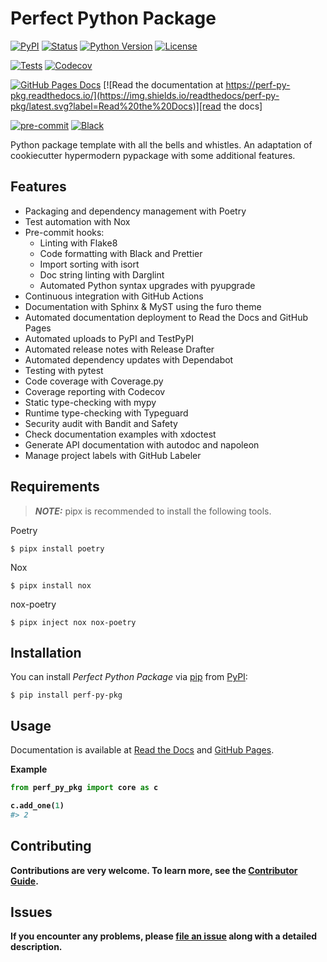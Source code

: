 # Perfect Python Package

[![PyPI](https://img.shields.io/pypi/v/perf-py-pkg.svg)][pypi_]
[![Status](https://img.shields.io/pypi/status/perf-py-pkg.svg)][status]
[![Python Version](https://img.shields.io/pypi/pyversions/perf-py-pkg)][python version]
[![License](https://img.shields.io/pypi/l/perf-py-pkg)][license]

[![Tests](https://github.com/kulsuri/perf-py-pkg/workflows/Tests/badge.svg)][tests]
[![Codecov](https://codecov.io/gh/kulsuri/perf-py-pkg/branch/main/graph/badge.svg)][codecov]

[![GitHub Pages Docs](https://github.com/kulsuri/perf-py-pkg/actions/workflows/documentation.yml/badge.svg)][GitHub Pages Docs]
[![Read the documentation at https://perf-py-pkg.readthedocs.io/](https://img.shields.io/readthedocs/perf-py-pkg/latest.svg?label=Read%20the%20Docs)][read the docs]

[![pre-commit](https://img.shields.io/badge/pre--commit-enabled-brightgreen?logo=pre-commit&logoColor=white)][pre-commit]
[![Black](https://img.shields.io/badge/code%20style-black-000000.svg)][black]

[pypi_]: https://pypi.org/project/perf-py-pkg/
[status]: https://pypi.org/project/perf-py-pkg/
[python version]: https://pypi.org/project/perf-py-pkg
[GitHub Pages Docs]: https://github.com/kulsuri/perf-py-pkg/actions/workflows/documentation.yml/badge.svg
[read the docs]: https://perf-py-pkg.readthedocs.io/
[tests]: https://github.com/kulsuri/perf-py-pkg/actions?workflow=Tests
[codecov]: https://app.codecov.io/gh/kulsuri/perf-py-pkg
[pre-commit]: https://github.com/pre-commit/pre-commit
[black]: https://github.com/psf/black

Python package template with all the bells and whistles. An adaptation of cookiecutter hypermodern pypackage with some additional features.

## Features

- Packaging and dependency management with Poetry
- Test automation with Nox
- Pre-commit hooks:
  - Linting with Flake8
  - Code formatting with Black and Prettier
  - Import sorting with isort
  - Doc string linting with Darglint
  - Automated Python syntax upgrades with pyupgrade
- Continuous integration with GitHub Actions
- Documentation with Sphinx & MyST using the furo theme
- Automated documentation deployment to Read the Docs and GitHub Pages
- Automated uploads to PyPI and TestPyPI
- Automated release notes with Release Drafter
- Automated dependency updates with Dependabot
- Testing with pytest
- Code coverage with Coverage.py
- Coverage reporting with Codecov
- Static type-checking with mypy
- Runtime type-checking with Typeguard
- Security audit with Bandit and Safety
- Check documentation examples with xdoctest
- Generate API documentation with autodoc and napoleon
- Manage project labels with GitHub Labeler

## Requirements

> **_NOTE:_** pipx is recommended to install the following tools.

Poetry

```console
$ pipx install poetry
```

Nox

```console
$ pipx install nox
```

nox-poetry

```console
$ pipx inject nox nox-poetry
```

## Installation

You can install _Perfect Python Package_ via [pip] from [PyPI]:

```console
$ pip install perf-py-pkg
```

## Usage

Documentation is available at [Read the Docs] and [GitHub Pages].

<b>Example

```python
from perf_py_pkg import core as c

c.add_one(1)
#> 2
```

## Contributing

Contributions are very welcome.
To learn more, see the [Contributor Guide].

## Issues

If you encounter any problems,
please [file an issue] along with a detailed description.

[file an issue]: https://github.com/kulsuri/perf-py-pkg/issues
[pip]: https://pip.pypa.io/
[PyPi]: https://pypi.org/project/perf-py-pkg/
[GitHub Pages]: https://kulsuri.github.io/perf-py-pkg/

<!-- github-only -->

[license]: https://github.com/kulsuri/perf-py-pkg/blob/main/LICENSE
[contributor guide]: https://github.com/kulsuri/perf-py-pkg/blob/main/CONTRIBUTING.md
[read the docs]: https://perf-py-pkg.readthedocs.io/en/latest/usage.html

